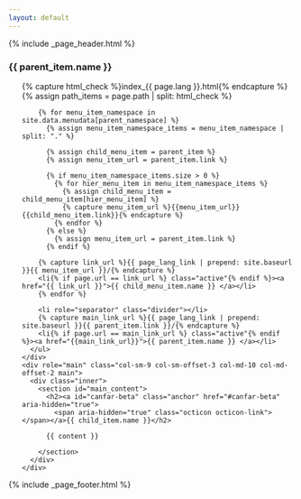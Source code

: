 ```yaml
---
layout: default
---
```


{% include _page_header.html %}

<div class="container-fluid">
  <div class="row">
    <div id="sidebar_nav" role="navigation" class="col-sm-3 col-md-2 sidebar">
      <h3>{{ parent_item.name }}</h3>
      <ul class="nav nav-sidebar">
        {% capture html_check %}index_{{ page.lang }}.html{% endcapture %}
        {% assign path_items = page.path | split: html_check %}

        {% for menu_item_namespace in site.data.menudata[parent_namespace] %}
          {% assign menu_item_namespace_items = menu_item_namespace | split: "." %}

          {% assign child_menu_item = parent_item %}
          {% assign menu_item_url = parent_item.link %}

          {% if menu_item_namespace_items.size > 0 %}
            {% for hier_menu_item in menu_item_namespace_items %}
              {% assign child_menu_item = child_menu_item[hier_menu_item] %}
              {% capture menu_item_url %}{{menu_item_url}}{{child_menu_item.link}}{% endcapture %}
            {% endfor %}
          {% else %}
            {% assign menu_item_url = parent_item.link %}
          {% endif %}

        {% capture link_url %}{{ page_lang_link | prepend: site.baseurl }}{{ menu_item_url }}/{% endcapture %}
        <li{% if page.url == link_url %} class="active"{% endif %}><a href="{{ link_url }}">{{ child_menu_item.name }} </a></li>
        {% endfor %}

        <li role="separator" class="divider"></li>
        {% capture main_link_url %}{{ page_lang_link | prepend: site.baseurl }}{{ parent_item.link }}/{% endcapture %}
        <li{% if page.url == main_link_url %} class="active"{% endif %}><a href="{{main_link_url}}">{{ parent_item.name }} </a></li>
      </ul>
    </div>
    <div role="main" class="col-sm-9 col-sm-offset-3 col-md-10 col-md-offset-2 main">
      <div class="inner">
        <section id="main_content">
          <h2><a id="canfar-beta" class="anchor" href="#canfar-beta" aria-hidden="true">
            <span aria-hidden="true" class="octicon octicon-link"></span></a>{{ child_item.name }}</h2>

          {{ content }}

        </section>
      </div>
    </div>
  </div>
</div>
{% include _page_footer.html %}

